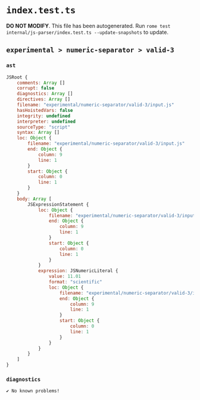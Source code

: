 # `index.test.ts`

**DO NOT MODIFY**. This file has been autogenerated. Run `rome test internal/js-parser/index.test.ts --update-snapshots` to update.

## `experimental > numeric-separator > valid-3`

### `ast`

```javascript
JSRoot {
	comments: Array []
	corrupt: false
	diagnostics: Array []
	directives: Array []
	filename: "experimental/numeric-separator/valid-3/input.js"
	hasHoistedVars: false
	integrity: undefined
	interpreter: undefined
	sourceType: "script"
	syntax: Array []
	loc: Object {
		filename: "experimental/numeric-separator/valid-3/input.js"
		end: Object {
			column: 9
			line: 1
		}
		start: Object {
			column: 0
			line: 1
		}
	}
	body: Array [
		JSExpressionStatement {
			loc: Object {
				filename: "experimental/numeric-separator/valid-3/input.js"
				end: Object {
					column: 9
					line: 1
				}
				start: Object {
					column: 0
					line: 1
				}
			}
			expression: JSNumericLiteral {
				value: 11.01
				format: "scientific"
				loc: Object {
					filename: "experimental/numeric-separator/valid-3/input.js"
					end: Object {
						column: 9
						line: 1
					}
					start: Object {
						column: 0
						line: 1
					}
				}
			}
		}
	]
}
```

### `diagnostics`

```
✔ No known problems!

```
